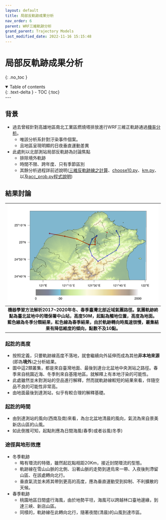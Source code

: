 ```yaml
---
layout: default
title: 局部反軌跡成果分析
nav_order: 6
parent: WRF三維軌跡分析
grand_parent: Trajectory Models
last_modified_date: 2022-11-16 15:15:48
---
```


# 局部反軌跡成果分析

{: .no_toc }

<details open markdown="block">
  <summary>
    Table of contents
  </summary>
  {: .text-delta }
- TOC
{:toc}
</details>
---

## 背景

- 過去曾經針對高雄地區南北工業區燃燒塔排放進行WRF三維正軌跡通過[機率分析](https://sinotec2.github.io/Focus-on-Air-Quality/PaperReview/LargeSSPtSrcEIA/4Linyuan3Dtraj/#林園臭氧事件污染源三維正軌跡分析)。
  - 唯該分析系針對汙染事件個案。
  - 且地區呈現明顯的日夜垂直運動差異
- 此處則以北部測站局部反軌跡為討論焦點
  - 排除境外軌跡
  - 時間不限、跨年度、只有季節區別
  - 其餘分析過程詳前述說明([三維反軌跡線之計算](https://sinotec2.github.io/Focus-on-Air-Quality/TrajModels/btraj_WRFnests/bt2_DVP/)、[choose10.py](https://sinotec2.github.io/Focus-on-Air-Quality/TrajModels/btraj_WRFnests/choose10/)、[km.py](https://sinotec2.github.io/Focus-on-Air-Quality/TrajModels/btraj_WRFnests/km/)、以及[acc_prob.py程式說明](https://sinotec2.github.io/Focus-on-Air-Quality/TrajModels/btraj_WRFnests/acc_prob/))

## 結果討論

| ![local_traj.png](https://raw.githubusercontent.com/sinotec2/Focus-on-Air-Quality/main/assets/images/local_traj.png)|
|:-:|
| <b>機器學習方法解析2017~2020年冬、春季臺灣北部近域氣團路徑。氣團軌跡終點為臺北盆地中的環保署中山站，高度50M，起點為觸地位置，高度為地面。藍色線為冬季分類結果，紅色線為春季結果，由於軌跡轉向時風速很慢，叢集結果有降低維度的傾向，點數不及10點。</b>|

### 起訖的高度

- 按照定義，只要軌跡線高度不落地，就會繼續向外延伸而成為其他**非本地來源**(即為**境外**)之分析結果。
- 圖中這2類叢集，都是來自臺灣地面、最後到達台北盆地中央測站之路徑。春季來自桃園近海、冬季則來自基隆地區。就解釋上有本地汙染的可能性。
- 此處雖然並未對測站的空品進行解釋，然而就軌跡線較短的結果來看，伴隨空品不良的可能性非常高。
- 由地面最後到達測站，似乎有較合理的解釋基礎。

### 起訖的時間

- 由到達測站的風向(西南及南)來看，為台北盆地清晨的風向，氣流為來自景美新店山區的山風。
- 如此倒推可知，起點則應為日間海風(春季)或者谷風(冬季)

### 途徑與地形效應

- 冬季軌跡
  - 略有環流的特徵，雖然起訖點相距20Km，接近封閉環流的型態。
  - 軌跡線在雪山山脈的北側、沿著山脈的走勢到達烏來一帶、入夜後則滯留山區、在該處轉向北行。
  - 垂直氣流並未將其帶到更高的高度，應為垂直運動受到抑制、不利擴散的天候。
- 春季軌跡
  - 桃園地區日間盛行海風，由於地勢平坦，海風可以跨越林口臺地邊緣，到達三峽、新店山區。
  - 同樣的，軌跡線在此轉向北行，隨著夜間(清晨)的山風到達市區。
